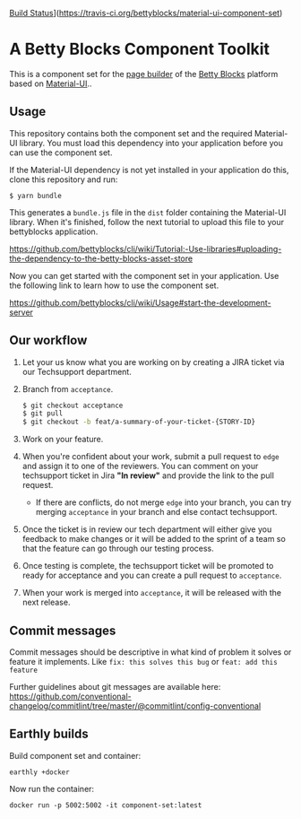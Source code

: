 [Build Status](https://travis-ci.org/bettyblocks/material-ui-component-set.svg?branch=master)](https://travis-ci.org/bettyblocks/material-ui-component-set)

# A Betty Blocks Component Toolkit

This is a component set for the [page builder](https://blog.bettyblocks.com/webinar-page-builder-part-1) of the [Betty Blocks](https://www.bettyblocks.com) platform based on [Material-UI](https://material-ui.com)..

## Usage

This repository contains both the component set and the required Material-UI library. You must load this dependency into your application before you can use the component set.

If the Material-UI dependency is not yet installed in your application do this, clone this repository and run:

`$ yarn bundle`

This generates a `bundle.js` file in the `dist` folder containing the Material-UI library. When it's finished, follow the next tutorial to upload this file to your bettyblocks application.

https://github.com/bettyblocks/cli/wiki/Tutorial:-Use-libraries#uploading-the-dependency-to-the-betty-blocks-asset-store

Now you can get started with the component set in your application. Use the following link to learn how to use the component set.

https://github.com/bettyblocks/cli/wiki/Usage#start-the-development-server

## Our workflow

1.  Let your us know what you are working on by creating a JIRA ticket via our Techsupport department.

2.  Branch from `acceptance`.

    ```bash
    $ git checkout acceptance
    $ git pull
    $ git checkout -b feat/a-summary-of-your-ticket-{STORY-ID}
    ```

3.  Work on your feature.

4.  When you're confident about your work, submit a pull request to `edge` and assign it to one of the reviewers. You can comment on your techsupport ticket in Jira **"In review"** and provide the link to the pull request.

    - If there are conflicts, do not merge `edge` into your branch, you can try merging `acceptance` in your branch and else contact techsupport.

5.  Once the ticket is in review our tech department will either give you feedback to make changes or it will be added to the sprint of a team so that the feature can go through our testing process.

6.  Once testing is complete, the techsupport ticket will be promoted to ready for acceptance and you can create a pull request to `acceptance`.

7.  When your work is merged into `acceptance`, it will be released with the next release.

## Commit messages

Commit messages should be descriptive in what kind of problem it solves or feature it implements.
Like `fix: this solves this bug` or `feat: add this feature`

Further guidelines about git messages are available here: https://github.com/conventional-changelog/commitlint/tree/master/@commitlint/config-conventional

## Earthly builds

Build component set and container:

```earthly +docker```

Now run the container:

```docker run -p 5002:5002 -it component-set:latest```